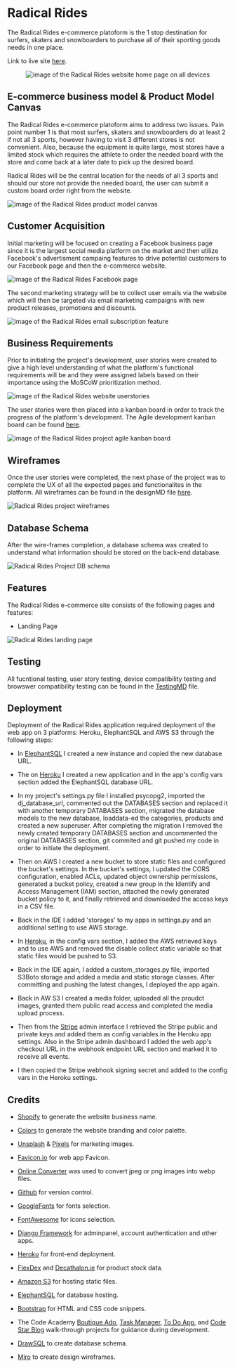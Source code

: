 # Radical Rides
The Radical Rides e-commerce platoform is the 1 stop destination for surfers, skaters and snowboarders to purchase all of their sporting goods needs in one place.

Link to live site [here](https://radical-rides-7dc93d43c139.herokuapp.com/).

<p align="center">
<img src="https://res.cloudinary.com/dugcwv1mf/image/upload/v1700912560/Project%204/Screenshot_2023-11-25_at_11.41.37_AM_tswplp.png" width="auto" height="auto" alt="image of the Radical Rides website home page on all devices"></p>

## E-commerce business model & Product Model Canvas
The Radical Rides e-commerce platoform aims to address two issues.  Pain point number 1 is that most surfers, skaters and snowboarders do at least 2 if not all 3 sports, however having to visit 3 different stores is not
convenient.  Also, because the equipment is quite large, most stores have a limited stock which requires the athlete to order the needed board with the store and come back at a later date to pick up the desired board. 

Radical Rides will be the central location for the needs of all 3 sports and should our store not provide the needed board, the user can submit a custom board order right from the website.

<img src="https://res.cloudinary.com/dugcwv1mf/image/upload/v1700926494/Project%204/Screenshot_2023-11-25_at_3.34.32_PM_mrzusx.png" width="auto" height="auto" alt="image of the Radical Rides product model canvas">


## Customer Acquisition
Initial marketing will be focused on creating a Facebook business page since it is the largest social media platform on the market and then utilize Facebook's advertisment campaing features to drive potential customers to our Facebook page and then the e-commerce website.

<img src="https://res.cloudinary.com/dugcwv1mf/image/upload/v1700927355/Project%204/Screenshot_2023-11-25_at_3.48.32_PM_b11tuv.png" width="auto" height="auto" alt="image of the Radical Rides Facebook page">

The second marketing strategy will be to collect user emails via the website which will then be targeted via email marketing campaigns with new product releases, promotions and discounts. 

<img src="https://res.cloudinary.com/dugcwv1mf/image/upload/v1700927175/Project%204/Screenshot_2023-11-25_at_3.45.55_PM_imjukc.png" width="auto" height="auto" alt="image of the Radical Rides email subscription feature">

## Business Requirements
Prior to initiating the project's development, user stories were created to give a high level understanding of what the platform's functional requirements will be and they were assigned labels based on their importance using the MoSCoW prioritization method.   

<img src="https://res.cloudinary.com/dugcwv1mf/image/upload/v1700907160/Project%204/Screenshot_2023-11-25_at_10.10.48_AM_q4lvfq.png" width="auto" height="auto" alt="image of the Radical Rides website userstories">

The user stories were then placed into a kanban board in order to track the progress of the platform's development.  The Agile development kanban board can be found [here](https://github.com/users/Xalil404/projects/5/views/1).

<img src="https://res.cloudinary.com/dugcwv1mf/image/upload/v1700907194/Project%204/Screenshot_2023-11-25_at_10.12.21_AM_yeq1db.png" width="auto" height="auto" alt="image of the Radical Rides project agile kanban board">

## Wireframes
Once the user stories were completed, the next phase of the project was to complete the UX of all the expected pages and functionalites in the platform. All wireframes can be found in the designMD file [here](https://github.com/Xalil404/Radical_Rides/blob/main/DESIGN.md).  

<img src="https://res.cloudinary.com/dugcwv1mf/image/upload/v1700905215/Project%204/Screenshot_2023-11-25_at_9.36.39_AM_nwxc2j.png" width="auto" height="auto" alt="Radical Rides project wireframes"> 

## Database Schema
After the wire-frames completion, a database schema was created to understand what information should be stored on the back-end database.

<img src="https://res.cloudinary.com/dugcwv1mf/image/upload/v1701005549/Project%204/Screenshot_2023-11-26_at_1.32.07_PM_wkykhi.png" width="auto" height="auto" alt="Radical Rides Project DB schema"> 

## Features 
The Radical Rides e-commerce site consists of the following pages and features:

* Landing Page

<img src="https://res.cloudinary.com/dugcwv1mf/image/upload/v1699528747/Project%204/Screenshot_2023-11-09_at_11.18.22_AM_ho9t8k.png" width="auto" height="auto" alt="Radical Rides landing page"> 

## Testing
All fucntional testing, user story testing, device compatibility testing and browswer compatibility testing can be found in the [TestingMD](https://github.com/Xalil404/Radical_Rides/blob/main/TESTING.md) file.

## Deployment

Deployment of the Radical Rides application required deployment of the web app on 3 platforms: Heroku, ElephantSQL and AWS S3 through the following steps:

* In [ElephantSQL](https://www.elephantsql.com/) I created a new instance and copied the new database URL.

* The on [Heroku](heroku.com) I created a new application and in the app's config vars section added the ElephantSQL database URL.

* In my project's settings.py file I installed psycopg2, imported the dj_database_url, commented out the DATABASES section and replaced it with another temporary DATABASES section, migrated the database models to the new database, loaddata-ed the categories, products and created a new superuser. After completing the migration I removed the newly created temporary DATABASES section and uncommented the original DATABASES section, git commited and git pushed my code in order to initiate the deployment.

* Then on AWS I created a new bucket to store static files and configured the bucket's settings. In the bucket's settings, I updated the CORS configuration, enabled ACLs, updated object ownership permissions, generated a bucket policy, created a new group in the Identify and Access Management (IAM) section, attached the newly generated bucket policy to it, and finally retrieved and downloaded the access keys in a CSV file.

* Back in the IDE I added 'storages' to my apps in settings.py and an additional setting to use AWS storage.

* In [Heroku](heroku.com), in the config vars section, I added the AWS retrieved keys and to use AWS and removed the disable collect static variable so that static files would be pushed to S3.  

* Back in the IDE again, I added a custom_storages.py file, imported S3Boto storage and added a media and static storage classes. After committing and pushing the latest changes, I deployed the app again.

* Back in AW S3 I created a media folder, uploaded all the proudct images, granted them public read access and completed the media upload process. 

* Then from the [Stripe](https://stripe.com/en-ie) admin interface I retrieved the Stripe public and private keys and added them as config variables in the Heroku app settings.  Also in the Stripe admin dashboard I added the web app's checkout URL in the webhook endpoint URL section and marked it to receive all events. 

* I then copied the Stripe webhook signing secret and added to the config vars in the Heroku settings.

## Credits

* [Shopify](https://www.shopify.com/tools/business-name-generator) to generate the website business name.

* [Colors](https://coolors.co/) to generate the website branding and color palette. 

* [Unsplash](https://unsplash.com/) & [Pixels](https://www.pexels.com/) for marketing images.

* [Favicon.io](https://favicon.io/) for web app Favicon. 

* [Online Converter](https://www.online-convert.com/) was used to convert jpeg or png images into webp files.

* [Github](https://github.com/) for version control.

* [GoogleFonts](https://fonts.google.com/) for fonts selection.

* [FontAwesome](https://fontawesome.com/) for icons selection.

* [Django Framework](https://www.djangoproject.com/) for adminpanel, account authentication and other apps.

* [Heroku](https://www.heroku.com/) for front-end deployment.

* [FlexDex](https://www.flexdexskateboards.com/) and [Decathalon.ie](https://www.decathlon.ie/) for product stock data.

* [Amazon S3](https://aws.amazon.com/s3/) for hosting static files.

* [ElephantSQL](https://www.elephantsql.com/) for database hosting. 

* [Bootstrap](https://getbootstrap.com/) for HTML and CSS code snippets.

* The Code Academy [Boutique Ado](https://boutique-ado123321-0cc6174e0aff.herokuapp.com/), [Task Manager](https://zadachamanager-d3722b3cb1b7.herokuapp.com/), [To Do App](https://todoprilozheniya-b8e10f9f2dc1.herokuapp.com/), and [Code Star Blog](https://helloblog-eb1bdbb756c3.herokuapp.com/) walk-through projects for guidance during development. 

* [DrawSQL](https://drawsql.app/) to create database schema.

* [Miro](https://miro.com/) to create design wireframes.